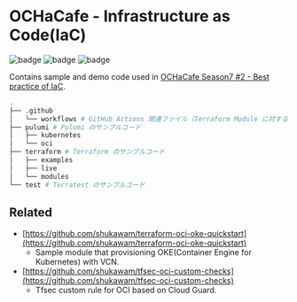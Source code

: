 # OCHaCafe - Infrastructure as Code(IaC)

![badge](https://github.com/shukawam/ochacafe-iac/actions/workflows/terraform-module-test-object-storage.yaml/badge.svg) ![badge](https://github.com/shukawam/ochacafe-iac/actions/workflows/terraform-module-test-vcn.yaml/badge.svg) ![badge](https://github.com/shukawam/ochacafe-iac/actions/workflows/terraform-e2e-test.yaml/badge.svg)

Contains sample and demo code used in [OCHaCafe Season7 #2 - Best practice of IaC](https://ochacafe.connpass.com/event/284592/).

```bash
.
├── .github
│   └── workflows # GitHub Actions 関連ファイル（Terraform Module に対する自動テスト）
├── pulumi # Pulumi のサンプルコード
│   ├── kubernetes
│   └── oci
├── terraform # Terraform のサンプルコード
│   ├── examples
│   ├── live
│   └── modules
└── test # Terratest のサンプルコード
```

## Related

- [https://github.com/shukawam/terraform-oci-oke-quickstart](https://github.com/shukawam/terraform-oci-oke-quickstart)
  - Sample module that provisioning OKE(Container Engine for Kubernetes) with VCN.
- [https://github.com/shukawam/tfsec-oci-custom-checks](https://github.com/shukawam/tfsec-oci-custom-checks)
  - Tfsec custom rule for OCI based on Cloud Guard.
